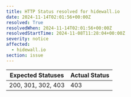 ```yaml
---
title: HTTP Status resolved for hidewall.io
date: 2024-11-14T02:01:56+00:00Z
resolved: True
resolvedWhen: 2024-11-14T02:01:56+00:00Z
resolvedStartTime: 2024-11-08T11:28:04+00:00Z
severity: notice
affected:
  - hidewall.io
section: issue
---
```


| Expected Statuses | Actual Status  |
|-------------------|----------------|
| 200, 301, 302, 403 | 403 |
